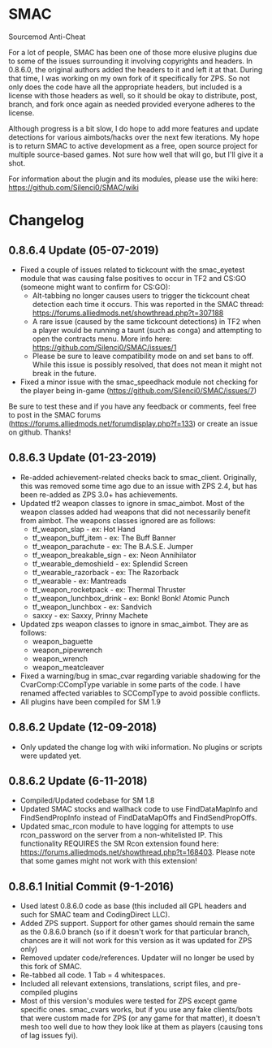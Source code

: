 # SMAC
Sourcemod Anti-Cheat

For a lot of people, SMAC has been one of those more elusive plugins due to some of the issues surrounding it involving copyrights and headers. In 0.8.6.0, the original authors added the headers to it and left it at that. During that time, I was working on my own fork of it specifically for ZPS. So not only does the code have all the appropriate headers, but included is a license with those headers as well, so it should be okay to distribute, post, branch, and fork once again as needed provided everyone adheres to the license.

Although progress is a bit slow, I do hope to add more features and update detections for various aimbots/hacks over the next few iterations. My hope is to return SMAC to active development as a free, open source project for multiple source-based games. Not sure how well that will go, but I'll give it a shot.

For information about the plugin and its modules, please use the wiki here: https://github.com/Silenci0/SMAC/wiki

# Changelog
0.8.6.4 Update (05-07-2019)
-----------------
- Fixed a couple of issues related to tickcount with the smac_eyetest module that was causing false positives to occur in TF2 and CS:GO (someone might want to confirm for CS:GO):
    * Alt-tabbing no longer causes users to trigger the tickcount cheat detection each time it occurs. This was reported in the SMAC thread: https://forums.alliedmods.net/showthread.php?t=307188
    * A rare issue (caused by the same tickcount detections) in TF2 when a player would be running a taunt (such as conga) and attempting to open the contracts menu. More info here: https://github.com/Silenci0/SMAC/issues/1
    * Please be sure to leave compatibility mode on and set bans to off. While this issue is possibly resolved, that does not mean it might not break in the future.
- Fixed a minor issue with the smac_speedhack module not checking for the player being in-game (https://github.com/Silenci0/SMAC/issues/7)

Be sure to test these and if you have any feedback or comments, feel free to post in the SMAC forums (https://forums.alliedmods.net/forumdisplay.php?f=133) or create an issue on github. Thanks!

0.8.6.3 Update (01-23-2019)
-----------------
- Re-added achievement-related checks back to smac_client. Originally, this was removed some time ago due to an issue with ZPS 2.4, but has been re-added as ZPS 3.0+ has achievements.
- Updated tf2 weapon classes to ignore in smac_aimbot. Most of the weapon classes added had weapons that did not necessarily benefit from aimbot. The weapons classes ignored are as follows:
    * tf_weapon_slap - ex: Hot Hand
    * tf_weapon_buff_item - ex: The Buff Banner
    * tf_weapon_parachute - ex: The B.A.S.E. Jumper
    * tf_weapon_breakable_sign - ex: Neon Annihilator 
    * tf_wearable_demoshield - ex: Splendid Screen
    * tf_wearable_razorback - ex: The Razorback
    * tf_wearable - ex: Mantreads
    * tf_weapon_rocketpack - ex: Thermal Thruster 
    * tf_weapon_lunchbox_drink - ex: Bonk! Bonk! Atomic Punch
    * tf_weapon_lunchbox - ex: Sandvich
    * saxxy - ex: Saxxy, Prinny Machete
- Updated zps weapon classes to ignore in smac_aimbot. They are as follows:
    * weapon_baguette
    * weapon_pipewrench
    * weapon_wrench
    * weapon_meatcleaver
- Fixed a warning/bug in smac_cvar regarding variable shadowing for the CvarComp:CCompType variable in some parts of the code. I have renamed affected variables to SCCompType to avoid possible conflicts.
- All plugins have been compiled for SM 1.9

0.8.6.2 Update (12-09-2018)
-----------------
- Only updated the change log with wiki information. No plugins or scripts were updated yet.

0.8.6.2 Update (6-11-2018)
-----------------
- Compiled/Updated codebase for SM 1.8
- Updated SMAC stocks and wallhack code to use FindDataMapInfo and FindSendPropInfo instead of FindDataMapOffs and FindSendPropOffs.
- Updated smac_rcon module to have logging for attempts to use rcon_password on the server from a non-whitelisted IP. This functionality REQUIRES the SM Rcon extension found here: https://forums.alliedmods.net/showthread.php?t=168403. Please note that some games might not work with this extension!

0.8.6.1 Initial Commit (9-1-2016)
-----------------
- Used latest 0.8.6.0 code as base (this included all GPL headers and such for SMAC team and CodingDirect LLC).
- Added ZPS support. Support for other games should remain the same as the 0.8.6.0 branch (so if it doesn't work for that particular branch, chances are it will not work for this version as it was updated for ZPS only)
- Removed updater code/references. Updater will no longer be used by this fork of SMAC.
- Re-tabbed all code. 1 Tab = 4 whitespaces.
- Included all relevant extensions, translations, script files, and pre-compiled plugins
- Most of this version's modules were tested for ZPS except game specific ones. smac_cvars works, but if you use any fake clients/bots that were custom made for ZPS (or any game for that matter), it doesn't mesh too well due to how they look like at them as players (causing tons of lag issues fyi).